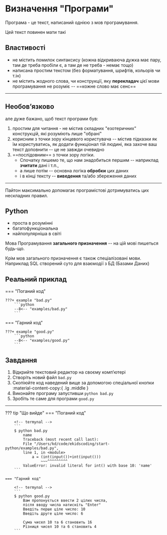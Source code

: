 # Визначення "Програми"

Програма - це текст, написаний однією з мов програмування.

Цей текст повинен мати такі

## Властивості

- не містить помилок синтаксису (кожна відкриваюча дужка має пару, там де треба пробіли є, а там де не треба - немає тощо)
- написана простим текстом (без форматування, шрифтів, кольорів чи т.ін)
- не містить жодного слова, чи конструкції, яку **перекладач** цієї мови програмування не розуміє -- ==кожне слово має сенс==

---

## Необовʼязково

 але дуже бажано, щоб текст програми був:

 1. простим для читання - не містив складних "езотеричних" конструкцій, які розуміють лише "обрані"
 1. корисним з точки зору кінцевого користувача -- містив підказки як їм користуватись, як додати функціонал тій людині, яка захоче ваш текст доповнити -- це не завжди очевидно
 1. ==послідовним== з точки зору логіки.
    - Спочатку пишемо те, що нам знадобиться першим -- наприклад **зчитати** дані і т.п.,
    - а лише потім -- основна логіка **обробки** цих даних
    - і в кінці тексту -- **виведення** та/або збереження даних

---

Пайтон максимально допомагає програмістові дотримуватись цих нескладних правил.

## Python

- проста в розумінні
- багатофункціональна
- найпопулярніша в світі

Мова Програмування **загального призначення** -- на цій мові пишеться будь-що.

Крім мов загального призначення є також спеціалізовані мови. Наприклад SQL створений суто для взаємодії з БД (Базами Даних)

## Реальний приклад

=== "Поганий код"

    ???+ example "bad.py"
        ```python
        --8<-- "examples/bad.py"
        ```

=== "Гарний код"

    ???+ example "good.py"
        ```python
        --8<-- "examples/good.py"
        ```

## Завдання

1. Відкрийте текстовий редактор на своєму компʼютері
1. Створіть новий файл `bad.py`
1. Скопіюйте код наведений вище за допомогою спеціальної кнопки :material-content-copy:{ .lg .middle }
1. Виконайте програму запустивши `python bad.py`
1. Зробіть те саме для програми `good.py`

---

??? tip "Що вийде"
    === "Поганий код"

        <!-- termynal -->
        ```
        $ python bad.py
            name
            Traceback (most recent call last):
            File "/Users/kd/code/ekidscoding/start-python/examples/bad.py",
            line 1, in <module>
                a = (int(input())+int(input()))
                    ~~~^^^^^^^^^
            ValueError: invalid literal for int() with base 10: 'name'
        ```

    === "Гарний код"

        <!-- termynal -->
        ```
        $ python good.py
            Вам пропонується ввести 2 цілих числа,
            після вводу числа натисніть "Enter"
            Введіть перше ціле число: 10
            Введіть друге ціле число: 6

            Сума чисел 10 та 6 становить 16
            Різниця чисел 10 та 6 становить 4
        ```